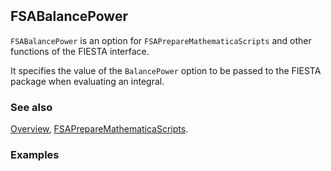 ```mathematica
 
```

## FSABalancePower

`FSABalancePower` is an option for `FSAPrepareMathematicaScripts` and other functions of the FIESTA interface.

It specifies the value of the `BalancePower` option to be passed to the FIESTA package when evaluating an integral.

### See also

[Overview](Extra/FeynHelpers.md), [FSAPrepareMathematicaScripts](FSAPrepareMathematicaScripts.md).

### Examples